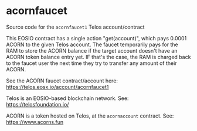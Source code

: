 # acornfaucet
Source code for the ```acornfaucet1``` Telos account/contract

This EOSIO contract has a single action "get(account)", which pays 0.0001 ACORN to the given Telos account. The faucet temporarily pays for the RAM to store the ACORN balance if the target account doesn't have an ACORN token balance entry yet. IF that's the case, the RAM is charged back to the faucet user the next time they try to transfer any amount of their ACORN.  

See the ACORN faucet contract/account here: https://telos.eosx.io/account/acornfaucet1

Telos is an EOSIO-based blockchain network. See: https://telosfoundation.io/

ACORN is a token hosted on Telos, at the ```acornaccount``` contract. See: https://www.acorns.fun
